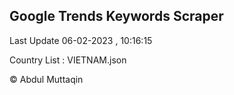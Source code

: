 

## Google Trends Keywords Scraper 
 
Last Update 06-02-2023 , 10:16:15

Country List :
VIETNAM.json



© Abdul Muttaqin 
